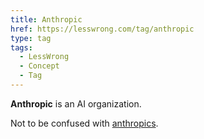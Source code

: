 ```yaml
---
title: Anthropic
href: https://lesswrong.com/tag/anthropic
type: tag
tags:
  - LessWrong
  - Concept
  - Tag
---
```


**Anthropic** is an AI organization.

Not to be confused with [anthropics](anthropics).